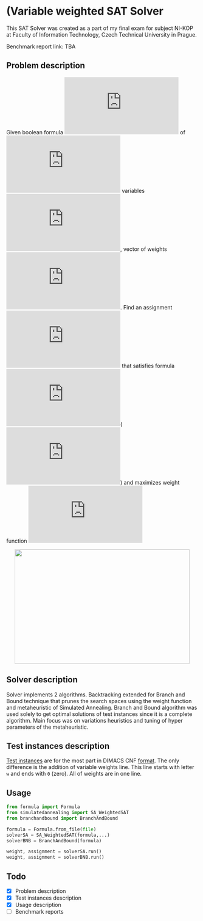 # (Variable weighted SAT Solver

This SAT Solver was created as a part of my final exam for subject NI-KOP at Faculty of Information Technology, Czech Technical University in Prague.

Benchmark report link: TBA

## Problem description

Given boolean formula ![f](https://latex.codecogs.com/svg.latex?F) of ![n](https://latex.codecogs.com/svg.latex?n) variables ![X](https://latex.codecogs.com/svg.latex?X%20%3D%20%28x_1%2C...%2Cx_n%29), vector of weights ![W](https://latex.codecogs.com/svg.latex?W%20%3D%20%28w_1%2C...%2Cw_n%29). Find an assignment ![Y](https://latex.codecogs.com/svg.latex?Y%20%3D%20%28y_1%2C...%2Cy_n%29) that satisfies formula  ![F](https://latex.codecogs.com/svg.latex?F)(![FYeq1](https://latex.codecogs.com/svg.latex?F%28Y%29%3D1)) and maximizes weight function ![c](https://latex.codecogs.com/svg.latex?c)

<p align="center">
  <img width="460" height="300" src="https://latex.codecogs.com/svg.latex?c%28Y%2CW%29%20%3D%5Csum_%7Bi%3D1%7D%5En%20y_i%20w_i">
</p>

## Solver description

Solver implements 2 algorithms. Backtracking extended for Branch and Bound technique that prunes the search spaces using the weight function and metaheuristic of Simulated Annealing. Branch and Bound algorithm was used solely to get optimal solutions of test instances since it is a complete algorithm. Main focus was on variations heuristics and tuning of hyper parameters of the metaheuristic.

## Test instances description

[Test instances](test/) are for the most part in DIMACS CNF [format](https://people.sc.fsu.edu/~jburkardt/data/cnf/cnf.html). The only difference is the addition of variable weights line. This line starts with letter `w` and ends with `0` (zero). All of weights are in one line.

## Usage

```python
from formula import Formula
from simulatedannealing import SA_WeightedSAT
from branchandbound import BranchAndBound

formula = Formula.from_file(file)
solverSA = SA_WeightedSAT(formula,...)
solverBNB = BranchAndBound(formula)

weight, assignment = solverSA.run()
weight, assignment = solverBNB.run()
```

## Todo

- [x] Problem description
- [x] Test instances description
- [x] Usage description
- [ ] Benchmark reports
